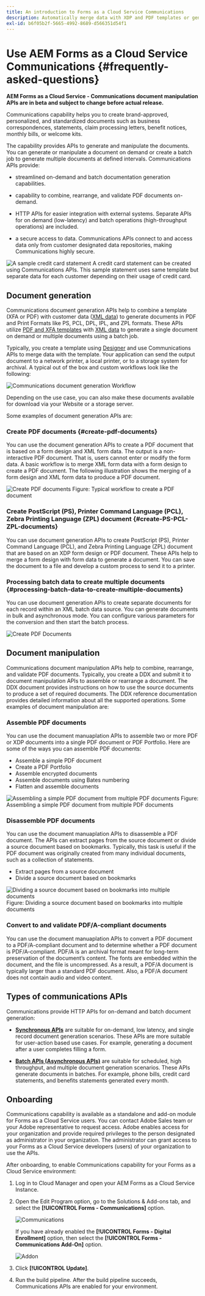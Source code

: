```yaml
---
title: An introduction to Forms as a Cloud Service Communications
description: Automatically merge data with XDP and PDF templates or generate output in PCL, ZPL, and PostScript formats
exl-id: b6f05b2f-5665-4992-8689-d566351d54f1
---
```

# Use AEM Forms as a Cloud Service Communications {#frequently-asked-questions}

**AEM Forms as a Cloud Service - Communications document manipulation APIs are in beta and subject to change before actual release.**

Communications capability helps you to create brand-approved, personalized, and standardized documents such as business correspondences, statements, claim processing letters, benefit notices, monthly bills, or welcome kits. 

The capability provides APIs to generate and manipulate the documents. You can generate or manipulate a document on demand or create a batch job to generate multiple documents at defined intervals. Communications APIs provide:

* streamlined on-demand and batch documentation generation capabilities.

* capability to combine, rearrange, and validate PDF documents on-demand. 

* HTTP APIs for easier integration with external systems. Separate APIs for on demand (low-latency) and batch operations (high-throughput operations) are included. 

* a secure access to data. Communications APIs connect to and access data only from customer designated data repositories, making Communications highly secure.

![A sample credit card statement](assets/statement.png)
A credit card statement can be created using Communications APIs. This sample statement uses same template but separate data for each customer depending on their usage of credit card.

## Document generation

Communications document generation APIs help to combine a template (XFA or PDF) with customer data ([XML data](#form-data)) to generate documents in PDF and Print Formats like PS, PCL, DPL, IPL, and ZPL formats. These APIs utilize [PDF and XFA templates](#supported-document-types) with [XML data](communications-known-issues-limitations.md#form-data) to generate a single document on demand or multiple documents using a batch job.

Typically, you create a template using [Designer](use-forms-designer.md) and use Communications APIs to merge data with the template. Your application can send the output document to a network printer, a local printer, or to a storage system for archival. A typical out of the box and custom workflows look like the following:

![Communications document generation Workflow](assets/communicaions-workflow.png)

Depending on the use case, you can also make these documents available for download via your Website or a storage server. 

Some examples of document generation APIs are: 

### Create PDF documents {#create-pdf-documents}

You can use the document generation APIs to create a PDF document that is based on a form design and XML form data. The output is a non-interactive PDF document. That is, users cannot enter or modify the form data. A basic workflow is to merge XML form data with a form design to create a PDF document. The following illustration shows the merging of a form design and XML form data to produce a PDF document.

![Create PDF documents](assets/outPutPDF_popup.png)
Figure: Typical workflow to create a PDF document 

### Create PostScript (PS), Printer Command Language (PCL), Zebra Printing Language (ZPL) document {#create-PS-PCL-ZPL-documents}

You can use document generation APIs to create PostScript (PS), Printer Command Language (PCL), and Zebra Printing Language (ZPL) document that are based on an XDP form design or PDF document. These APIs help to merge a form design with form data to generate a document. You can save the document to a file and develop a custom process to send it to a printer.

<!-- ### Processing batch data to create multiple documents

Communications APIs can create separate documents for each record within an XML batch data source. The APIs can also create a single document that contains all records (this functionality is the default). Assume that an XML data source contains ten records and you instruct the APIs to create a separate document for each record (for example, PDF documents). As a result, the APIs generate ten PDF documents.

The following illustration also shows Communications APIs processing an XML data file that contains multiple records. However, assume that you instruct the APIs to create a single PDF document that contains all data records. In this situation, the APIs generate one document that contains all of the records.

The following illustration shows Communications APIs processing an XML data file that con tains multiple records. Assume that you instruct the Communications APIs to create a separate PDF document for each data record. In this situation, the APIs generates a separate PDF document for each data record.

 -->

### Processing batch data to create multiple documents {#processing-batch-data-to-create-multiple-documents}

You can use document generation APIs to create separate documents for each record within an XML batch data source. You can generate documents in bulk and asynchronous mode. You can configure various parameters for the conversion and then start the batch process. 

![Create PDF Documents](assets/ou_OutputBatchMany_popup.png)

<!-- You can can also create a single document that contains all records (this functionality is the default).  Assume that an XML data source contains ten records and you have a requirement to create a separate document for each record (for example, PDF documents). You can use the Communication APIs to generate ten PDF documents. -->

<!-- The following illustration shows the Communication APIs processing an XML data file that contains multiple records. However, assume that you instruct the Communication APIs to create a single PDF document that contains all data records. In this situation, the Communication APIs generate one document that contains all of the records.

![Create PDF Documents](assets/ou_OutputBatchSingle_popup.png)

The following illustration shows the Communication APIs processing an XML data file that contains multiple records. Assume that you instruct the Communication APIs to create a separate PDF document for each data record. In this situation, the Communication APIs generates a separate PDF document for each data record.

![Create PDF Documents](assets/ou_OutputBatchMany_popup.png)

For detailed information on using Batch APIs, see Communication APIs: Processing batch data to create multiple documents. 

### Flatten interactive PDF documents {#flatten-interactive-pdf-documents}

You can use document generation APIs to transform an interactive PDF document (for example, a form) to a non-interactive PDF document. An interactive PDF document lets users enter or modify data located in the PDF document fields. The process of transforming an interactive PDF document to a non-interactive PDF document is called flattening. When a PDF document is flattened, a user cannot modify the data located in the document’s fields. One reason to flatten a PDF document is to ensure that data cannot be modified.

You can flatten the following types of PDF documents:

* Interactive PDF documents created in Designer (that contain XFA streams).

* Acrobat PDF forms

If you attempt to flatten a non-interactive PDF document, an exception occurs.

### Retain Form State {#retain-form-state}

An interactive PDF document contains various elements that constitute a form. These elements may include fields (to accept or display data), buttons (to trigger events), and scripts (commands to perform a specific action). Clicking a button may trigger an event that changes the state of a field. For example, choosing a gender option may change the color of a field or the appearance of the form. This is an example of a manual event causing the form state to change.

When such an interactive PDF document is flattened using the Communications APIs, the state of the form is not retained. To ensure that the state of the form is retained even after the form is flattened, set the Boolean value _retainFormState_ to True to save and retain the state of the form. -->


## Document manipulation

Communications document manipulation APIs help to combine, rearrange, and validate PDF documents. Typically, you create a DDX and submit it to document manipulation APIs to assemble or rearrange a document. The DDX document provides instructions on how to use the source documents to produce a set of required documents. The DDX reference documentation provides detailed information about all the supported operations. Some examples of document manipulation are: 

### Assemble PDF documents

You can use the document manuaplation APIs to assemble two or more PDF or XDP documents into a single PDF document or PDF Portfolio. Here are some of the ways you can assemble PDF documents:

* Assemble a simple PDF document
* Create a PDF Portfolio
* Assemble encrypted documents
* Assemble documents using Bates numbering
* Flatten and assemble documents

![Assembling a simple PDF document from multiple PDF documents](assets/as_document_assembly.png)
Figure: Assembling a simple PDF document from multiple PDF documents

### Disassemble PDF documents

You can use the document manuaplation APIs to disassemble a PDF document. The APIs can extract pages from the source document or divide a source document based on bookmarks. Typically, this task is useful if the PDF document was originally created from many individual documents, such as a collection of statements.

* Extract pages from a source document
* Divide a source document based on bookmarks

![Dividing a source document based on bookmarks into multiple documents](assets/as_intro_pdfsfrombookmarks.png)
Figure: Dividing a source document based on bookmarks into multiple documents

### Convert to and validate PDF/A-compliant documents

You can use the document manuaplation APIs to convert a PDF document to a PDF/A-compliant document and to determine whether a PDF document is PDF/A-compliant. PDF/A is an archival format meant for long-term preservation of the document’s content. The fonts are embedded within the document, and the file is uncompressed. As a result, a PDF/A document is typically larger than a standard PDF document. Also, a PDF/A document does not contain audio and video content.


## Types of communications APIs

Communications provide HTTP APIs for on-demand and batch document generation:

* **[Synchronous APIs](https://www.adobe.io/experience-manager-forms-cloud-service-developer-reference/)** are suitable for on-demand, low latency, and single record document generation scenarios. These APIs are more suitable for user-action based use cases. For example, generating a document after a user completes filling a form.

* **[Batch APIs (Asynchronous APIs)](https://www.adobe.io/experience-manager-forms-cloud-service-developer-reference/)** are suitable for scheduled, high throughput, and multiple document generation scenarios. These APIs generate documents in batches. For example, phone bills, credit card statements, and benefits statements generated every month.

## Onboarding

Communications capability is available as a standalone and add-on module for Forms as a Cloud Service users. You can contact Adobe Sales team or your Adobe representative to request access. Adobe enables access for your organization and provide required privileges to the person designated as administrator in your organization. The administrator can grant access to your  Forms as a Cloud Service developers (users) of your organization to use the APIs.

After onboarding, to enable Communications capability for your  Forms as a Cloud Service environment:

1. Log in to Cloud Manager and open your AEM Forms as a Cloud Service Instance. 

1. Open the Edit Program option, go to the Solutions & Add-ons tab, and select the **[!UICONTROL Forms - Communications]** option.

   ![Communications](assets/communications.png)

    If you have already enabled the **[!UICONTROL Forms - Digital Enrollment]** option, then select the **[!UICONTROL Forms - Communications Add-On]** option.  

   ![Addon](assets/add-on.png) 

1. Click **[!UICONTROL Update]**.

1. Run the build pipeline. After the build pipeline succeeds, Communications APIs are enabled for your environment.


<!--

Communication help you combine a template and XML data to generate print documents in various formats. The service allows you to generate documents in synchronous and batch modes. The APIs enables you to create applications that let you:

  * Generate documents by populating template files (PDF and XDP) with XML data.
  * Generate output forms in various formats, including non-interactive PDF print streams.

Consider a scenario where you have one or more templates and multiple records of XML data for each template. You can use Communications APIs to generate a print document for each record.  You can also combine the records into a single document.  The result is a non-interactive PDF document. A non-interactive PDF document does not let users enter data into its fields.

 There are two main Communications APIs. The _generatePDFOutput_ generates PDFs, while the _generatePrintedOutput_ generates PostScript, ZPL, and PCL formats. These APIs are available as REST endpoints on your environment, both on author and publish instances. Since the publish instances are configured to scale faster than the author instances, it is recommended use these APIs via publish instances.

The first parameter of both the operations accept the path and name of the template file (for example ExpenseClaim.xdp). You can specify a fully qualified path, reference path of your AEM Repository, or path of a binary file. The second parameter accepts an XML document that is merged with the template while generating the output document.  

The [API reference documentation](https://documentcloud.adobe.com/link/track?uri=urn:aaid:scds:US:b1223732-ae0f-4921-bdc0-c31e48b56044) provides detailed information about all the parameters, authentication methods, and various services provided by APIs. The API reference documentation is also available in the .yaml format. You can download the .yaml for [Batch APIs](assets/batch-api.yaml) or [non-Batch API.yaml](assets/non-batch-api.yaml) file and upload it to postman to check functionality of APIs.

>[!VIDEO](https://video.tv.adobe.com/v/335771)

Uploading Communication APIs .yaml file to postman to check functionality of APIs.

## Using the Communications APIs {#workflows}

Typically, you create a template using [Designer](use-forms-designer.md) and use communications APIs ( generatePDFOutput and generatePrintedOutput) to:

* Convert these templates to various formats, including PDF, PostScript, ZPL, and PCL.
* Merge XML form data with a form design to generate a document.
* Generate a document without merging XML form data into the document. However, the primary workflow is merging data into the document.

Then, the output document is stored to a file. You can design custom workflows to send the file to a network printer, a local printer, or to a storage system for archival. A typical out of the box and custom workflows look like the following:

![Communications Workflow](assets/communicaions-workflow.png)

### Create PDF documents {#create-pdf-documents}

You can use the _generatePDFOutput_ API to create PDF document that is based on a form design and XML form data. The output is a non-interactive PDF document. That is, users cannot enter or modify form data. A basic workflow is to merge XML form data with a form design to create a PDF document. The following illustration shows the merging of a form design and XML form data to produce a PDF document.

![Create PDF Documents](assets/outPutPDF_popup.png)

### Create PostScript (PS), Printer Command Language (PCL), Zebra Printing Language (ZPL) document {#create-PS-PCL-ZPL-documents}

You can use Communications APIs to create PostScript (PS), Printer Command Language (PCL), and Zebra Printing Language (ZPL) document that are based on a XDP form design or PDF document. The _generatePrintedOutput_ API merges a form design with form data to generate a document. You can save the document to a file and develop a custom process to send it to a printer.

 ### Processing batch data to create multiple documents

Communications APIs can create separate documents for each record within an XML batch data source. The APIs can also create a single document that contains all records (this functionality is the default). Assume that an XML data source contains ten records and you instruct the APIs to create a separate document for each record (for example, PDF documents). As a result, the APIs generate ten PDF documents.

The following illustration also shows Communications APIs processing an XML data file that contains multiple records. However, assume that you instruct the APIs to create a single PDF document that contains all data records. In this situation, the APIs generate one document that contains all of the records.

The following illustration shows Communications APIs processing an XML data file that contains multiple records. Assume that you instruct the Communications APIs to create a separate PDF document for each data record. In this situation, the APIs generates a separate PDF document for each data record.



### Processing batch data to create multiple documents {#processing-batch-data-to-create-multiple-documents}

You create separate documents for each record within an XML batch data source. You can can also create a single document that contains all records (this functionality is the default). Assume that an XML data source contains ten records and you have a requirement to create a separate document for each record (for example, PDF documents). You can use the Communication APIs to generate ten PDF documents.

The following illustration shows the Communication APIs processing an XML data file that contains multiple records. However, assume that you instruct the Communication APIs to create a single PDF document that contains all data records. In this situation, the Communication APIs generate one document that contains all of the records.

![Create PDF Documents](assets/ou_OutputBatchSingle_popup.png)

The following illustration shows the Communication APIs processing an XML data file that contains multiple records. Assume that you instruct the Communication APIs to create a separate PDF document for each data record. In this situation, the Communication APIs generates a separate PDF document for each data record.

![Create PDF Documents](assets/ou_OutputBatchMany_popup.png)

For detailed information on using Batch APIs, see Communication APIs: Processing batch data to create multiple documents.

### Flatten interactive PDF documents {#flatten-interactive-pdf-documents}

You can use the Communications APIs to transform an interactive PDF document (for example, a form) to a non-interactive PDF document. An interactive PDF document lets users enter or modify data located in the PDF document fields. The process of transforming an interactive PDF document to a non-interactive PDF document is called flattening. When a PDF document is flattened, a user cannot modify the data located in the document’s fields. One reason to flatten a PDF document is to ensure that data cannot be modified.

You can flatten the following types of PDF documents:

* Interactive PDF documents created in Designer (that contain XFA streams).

* Acrobat PDF forms

If you attempt to flatten a non-interactive PDF document, an exception occurs.

### Retain Form State {#retain-form-state}

An interactive PDF document contains various elements that constitute a form. These elements may include fields (to accept or display data), buttons (to trigger events), and scripts (commands to perform a specific action). Clicking a button may trigger an event that changes the state of a field. For example, choosing a gender option may change the color of a field or the appearance of the form. This is an example of a manual event causing the form state to change.

When such an interactive PDF document is flattened using the Communications APIs, the state of the form is not retained. To ensure that the state of the form is retained even after the form is flattened, set the Boolean value _retainFormState_ to True to save and retain the state of the form.  -->
